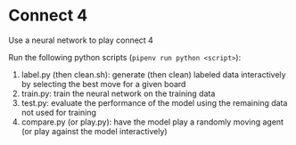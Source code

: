 # Connect 4

Use a neural network to play connect 4

Run the following python scripts (`pipenv run python <script>`):

1. label.py (then clean.sh):
  generate (then clean) labeled data interactively by selecting the best move for a given board
2. train.py:
  train the neural network on the training data
3. test.py:
  evaluate the performance of the model using the remaining data not used for training
4. compare.py (or play.py):
  have the model play a randomly moving agent (or play against the model interactively)

